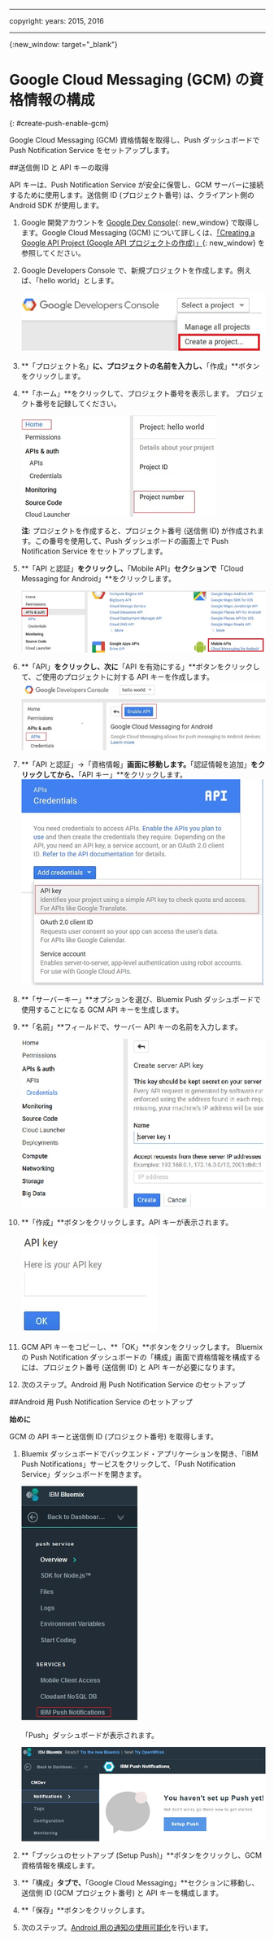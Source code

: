
---

copyright:
 years: 2015, 2016

---

{:new_window: target="_blank"}
# Google Cloud Messaging (GCM) の資格情報の構成
{: #create-push-enable-gcm}

Google Cloud Messaging (GCM) 資格情報を取得し、Push ダッシュボードで Push Notification Service をセットアップします。

##送信側 ID と API キーの取得

API キーは、Push Notification Service が安全に保管し、GCM サーバーに接続するために使用します。送信側 ID (プロジェクト番号) は、クライアント側の Android SDK が使用します。

1. Google 開発アカウントを [Google Dev Console](https://console.developers.google.com/start){: new_window} で取得します。Google Cloud Messaging (GCM) について詳しくは、[「Creating a Google API Project (Google API プロジェクトの作成)」](https://developers.google.com/console/help/new/){: new_window} を参照してください。

2. Google Developers Console で、新規プロジェクトを作成します。例えば、「hello world」とします。

	![プロジェクトの作成](images/gcm_createproject.jpg)

3. **「プロジェクト名」**に、プロジェクトの名前を入力し、**「作成」**ボタンをクリックします。
4. **「ホーム」**をクリックして、プロジェクト番号を表示します。
プロジェクト番号を記録してください。

	![GCM プロジェクト番号](images/gcm_projectnumber.jpg)

	**注**: プロジェクトを作成すると、プロジェクト番号 (送信側 ID) が作成されます。この番号を使用して、Push ダッシュボードの画面上で Push Notification Service をセットアップします。


5. **「API と認証」**をクリックし、**「Mobile API」**セクションで**「Cloud Messaging for Android」**をクリックします。

	![API](images/gcm_mobileapi.jpg)

6. **「API」**をクリックし、次に**「API を有効にする」**ボタンをクリックして、ご使用のプロジェクトに対する API キーを作成します。
	![API を有効にする](images/gcm_enable_api.jpg)

7. **「API と認証」->「資格情報」**画面に移動します。**「認証情報を追加」**をクリックしてから、**「API キー」**をクリックします。
	![API 資格情報](images/api_credentials.jpg)

8. **「サーバーキー」**オプションを選び、Bluemix Push ダッシュボードで使用することになる GCM API キーを生成します。

9. **「名前」**フィールドで、サーバー API キーの名前を入力します。

	![GCM サーバー・キー](images/gcm_serverkey.jpg)

10. **「作成」**ボタンをクリックします。API キーが表示されます。


	![GCM API キー](images/gcm_apikey.jpg)

11. GCM API キーをコピーし、**「OK」**ボタンをクリックします。
Bluemix の Push Notification ダッシュボードの「構成」画面で資格情報を構成するには、プロジェクト番号 (送信側 ID) と API キーが必要になります。 
12. 次のステップ。Android 用 Push Notification Service のセットアップ

##Android 用 Push Notification Service のセットアップ

**始めに**

GCM の API キーと送信側 ID (プロジェクト番号) を取得します。 

1. Bluemix ダッシュボードでバックエンド・アプリケーションを開き、「IBM Push Notifications」サービスをクリックして、「Push Notification Service」ダッシュボードを開きます。
 
	![Push ダッシュボード](images/bluemixdashboard_push.jpg)

	「Push」ダッシュボードが表示されます。
	
	![プッシュのセットアップ](images/setup_push_main.jpg)

2. **「プッシュのセットアップ (Setup Push)」**ボタンをクリックし、GCM 資格情報を構成します。

1. **「構成」**タブで、**「Google Cloud Messaging」**セクションに移動し、送信側 ID (GCM プロジェクト番号) と API キーを構成します。

4. **「保存」**ボタンをクリックします。 
5. 次のステップ。[Android 用の通知の使用可能化](c_enable_push.html)を行います。
